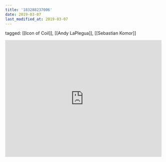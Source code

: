 ```yaml
---
title: '183288237006'
date: 2019-03-07
last_modified_at: 2019-03-07
---
```

tagged: [[Icon of Coil]], [[Andy LaPlegua]], [[Sebastian Komor]]
<iframe allow="accelerometer; autoplay; clipboard-write; encrypted-media; gyroscope; picture-in-picture" allowfullscreen="" frameborder="0" height="375" id="youtube_iframe" src="https://www.youtube.com/embed/T5r6x_99g6o?feature=oembed&amp;enablejsapi=1&amp;origin=https://safe.txmblr.com&amp;wmode=opaque" width="500"></iframe>
